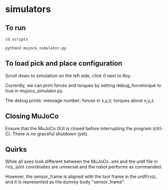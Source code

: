# simulators

## To run
`cd scripts`

`python3 mujoco_simulator.py`

## To load pick and place configuration
Scroll down to simulation on the left side, click *0* next to *Key*.

Currently, we can print forces and torques by setting debug_forcetorque to true in mujoco_simulator.py.

The debug prints: message number; forces in x,y,z; torques about x,y,z.

## Closing MuJoCo
Ensure that the MuJoCo GUI is closed before interrupting the program (ctrl-C). There is no graceful shutdown (yet).

## Quirks
While all axes look different between the MuJoCo .xml and the urdf file in rviz, joint coordinates are universal and the robot performs as commanded.

However, the sensor_frame is aligned with the tool frame in the urdf/rviz, and it is represented as the dummy body "sensor_frame".